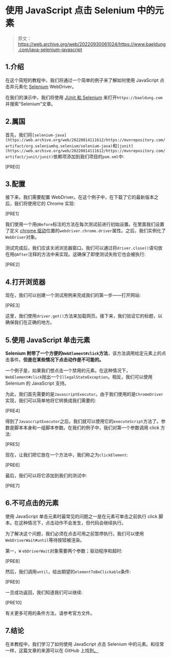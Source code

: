 # 使用 JavaScript 点击 Selenium 中的元素

> 原文：<https://web.archive.org/web/20220930061024/https://www.baeldung.com/java-selenium-javascript>

## 1.介绍

在这个简短的教程中，我们将通过一个简单的例子来了解如何使用 JavaScript 点击并元素化 [Selenium](https://web.archive.org/web/20220814111612/https://www.selenium.dev/) WebDriver。

在我们的演示中，我们将使用 [JUnit 和 Selenium](/web/20220814111612/https://www.baeldung.com/java-selenium-with-junit-and-testng) 来打开`https://baeldung.com` 并搜索“Selenium”文章。

## 2.属国

首先，我们将`[selenium-java](https://web.archive.org/web/20220814111612/https://mvnrepository.com/artifact/org.seleniumhq.selenium/selenium-java)`和`[junit](https://web.archive.org/web/20220814111612/https://mvnrepository.com/artifact/junit/junit)`依赖项添加到我们项目的`pom.xml`中:

[PRE0]

## 3.配置

接下来，我们需要配置 WebDriver。在这个例子中，在下载了它的最新版本之后，我们将使用它的 Chrome 实现:

[PRE1]

我们使用一个用`@Before`标注的方法在每次测试前进行初始设置。在里面我们设置了定义 [chrome 驱动](https://web.archive.org/web/20220814111612/https://chromedriver.chromium.org/downloads)位置的`webdriver.chrome.driver`属性。之后，我们实例化了`WebDriver`对象。

测试完成后，我们应该关闭浏览器窗口。我们可以通过将`driver.close()`语句放在用`@After`注释的方法中来实现。这确保了即使测试失败它也会被执行:

[PRE2]

## 4.打开浏览器

现在，我们可以创建一个测试用例来完成我们的第一步——打开网站:

[PRE3]

这里，我们使用`driver.get()`方法来加载网页。接下来，我们验证它的标题，以确保我们在正确的地方。

## 5.使用 JavaScript 单击元素

**Selenium 附带了一个方便的`WebElement#click`方法**，该方法调用给定元素上的点击事件。**但是在某些情况下点击动作是不可能的。**

一个例子是，如果我们想点击一个禁用的元素。在这种情况下，`WebElement#click`抛出一个`IllegalStateException`。相反，我们可以使用 Selenium 的 JavaScript 支持。

为此，我们首先需要的是`JavascriptExecutor`。由于我们使用的是`ChromeDriver` 实现，我们可以简单地将它转换成我们需要的:

[PRE4]

得到了`JavascriptExecutor`之后，我们就可以使用它的`executeScript`方法了。参数是脚本本身和一组脚本参数。在我们的例子中，我们对第一个参数调用 click 方法:

[PRE5]

现在，让我们把它放在一个方法中，我们称之为`clickElement`:

[PRE6]

最后，我们可以将它添加到我们的测试中:

[PRE7]

## 6.不可点击的元素

使用 JavaScript 单击元素时最常见的问题之一是在元素可单击之前执行 click 脚本。在这种情况下，点击动作不会发生，但代码会继续执行。

为了解决这个问题，我们必须在点击可用之前暂停执行。我们可以使用`WebDriverWait#until`等待按钮被渲染。

第一，`W` `ebDriverWait`对象需要两个参数；驱动程序和超时:

[PRE8]

然后，我们调用`until`，给出期望的`elementToBeClickable`条件:

[PRE9]

一旦成功返回，我们知道我们可以继续:

[PRE10]

有关更多可用的条件方法，请参考官方文件。

## 7.结论

在本教程中，我们学习了如何使用 JavaScript 点击 Selenium 中的元素。和往常一样，这篇文章的来源可以在 GitHub 上找到[。](https://web.archive.org/web/20220814111612/https://github.com/eugenp/tutorials/tree/master/testing-modules/selenium-junit-testng)